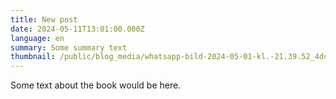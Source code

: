 ```yaml
---
title: New post
date: 2024-05-11T13:01:00.000Z
language: en
summary: Some summary text
thumbnail: /public/blog_media/whatsapp-bild-2024-05-01-kl.-21.39.52_4dcfb05c.jpg
---
```

Some text about the book would be here.
